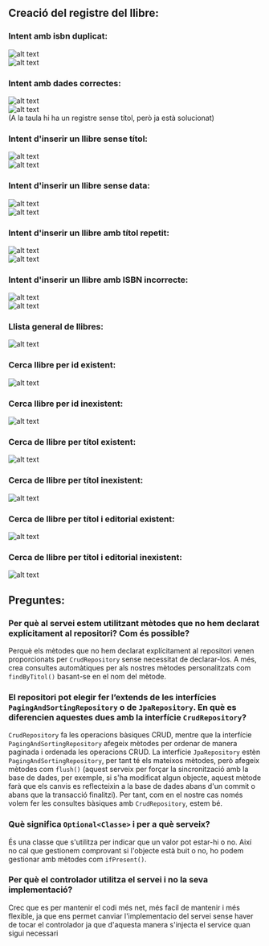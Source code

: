## Creació del registre del llibre:

### Intent amb isbn duplicat:
![alt text](image.png)  
![alt text](image-11.png)

### Intent amb dades correctes:
![alt text](image-2.png)  
![alt text](image-3.png)  
(A la taula hi ha un registre sense títol, però ja està solucionat)

### Intent d'inserir un llibre sense títol:
![alt text](image-5.png)  
![alt text](image-4.png)

### Intent d'inserir un llibre sense data:
![alt text](image-7.png)  
![alt text](image-8.png)

### Intent d'inserir un llibre amb títol repetit:
![alt text](image-9.png)  
![alt text](image-11.png)

### Intent d'inserir un llibre amb ISBN incorrecte:
![alt text](image-1.png)  
![alt text](image-10.png)

### Llista general de llibres:
![alt text](image-6.png)

### Cerca llibre per id existent:
![alt text](image-12.png)

### Cerca llibre per id inexistent:
![alt text](image-13.png)

### Cerca de llibre per títol existent:
![alt text](image-14.png)

### Cerca de llibre per títol inexistent:
![alt text](image-15.png)

### Cerca de llibre per títol i editorial existent:
![alt text](image-17.png)

### Cerca de llibre per títol i editorial inexistent:
![alt text](image-16.png)

## Preguntes:

### Per què al servei estem utilitzant mètodes que no hem declarat explícitament al repositori? Com és possible?
Perquè els mètodes que no hem declarat explícitament al repositori venen proporcionats per `CrudRepository` sense necessitat de declarar-los. A més, crea consultes automàtiques per als nostres mètodes personalitzats com `findByTitol()` basant-se en el nom del mètode.

### El repositori pot elegir fer l’extends de les interfícies `PagingAndSortingRepository` o de `JpaRepository`. En què es diferencien aquestes dues amb la interfície `CrudRepository`?
`CrudRepository` fa les operacions bàsiques CRUD, mentre que la interfície `PagingAndSortingRepository` afegeix mètodes per ordenar de manera paginada i ordenada les operacions CRUD. La interfície `JpaRepository` estèn `PagingAndSortingRepository`, per tant té els mateixos mètodes, però afegeix mètodes com `flush()` (aquest serveix per forçar la sincronització amb la base de dades, per exemple, si s'ha modificat algun objecte, aquest mètode farà que els canvis es reflecteixin a la base de dades abans d'un commit o abans que la transacció finalitzi). Per tant, com en el nostre cas només volem fer les consultes bàsiques amb `CrudRepository`, estem bé.

### Què significa `Optional<Classe>` i per a què serveix?
És una classe que s'utilitza per indicar que un valor pot estar-hi o no. Així no cal que gestionem comprovant si l'objecte està buit o no, ho podem gestionar amb mètodes com `ifPresent()`.

### Per què el controlador utilitza el servei i no la seva implementació?
Crec que es per mantenir el codi més net, més facil de mantenir i més flexible, ja que ens permet canviar l'implementacio del servei sense haver de tocar el controlador ja que d'aquesta manera s'injecta el service quan sigui necessari
